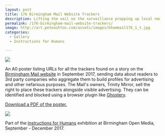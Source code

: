 ```yaml
---
layout: post
title: 176 Birmingham Mail Website Trackers
description: Lifting the veil on the surveillance propping up local news.
permalink: /176-birmingham-mail-website-trackers/
image: http://art.peteashton.com/assets/images/bhammail176_1_t.jpg
categories:
  - Gallery
  - Instructions for Humans

---
```


![](http://art.peteashton.com/assets/images/bhammail176_1.jpg)

An A0 poster listing URLs for all the trackers found on a story on the [Birmingham Mail website](https://www.birminghammail.co.uk) in September 2017, sending data about readers to 3rd party companies who aggregate them to build profiles for advertising and other nefarious purposes. The Mail's owners, Trinity Mirror, sell the right to place these trackers alongside visible advertising. They can be identified and blocked using a browser plugin like [Ghostery](http://ghostery.com). 

[Download a PDF of the poster.](http://art.peteashton.com/assets/docs/176_Birmingham_Mail_Trackers.pdf) 

[![](http://art.peteashton.com/assets/images/176_Birmingham_Mail_Trackers.jpg)](http://art.peteashton.com/assets/docs/176_Birmingham_Mail_Trackers.pdf)

Part of the [Instructions for Humans](http://instructionsforhumans.com) exhibition at Birmingham Open Media, September - December 2017. 



